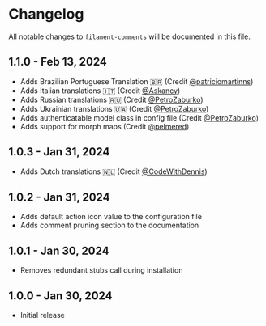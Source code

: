 # Changelog

All notable changes to `filament-comments` will be documented in this file.

## 1.1.0 - Feb 13, 2024

- Adds Brazilian Portuguese Translation 🇧🇷 (Credit [@patriciomartinns](https://github.com/patriciomartinns))
- Adds Italian translations 🇮🇹 (Credit [@Askancy](https://github.com/Askancy))
- Adds Russian translations 🇷🇺 (Credit [@PetroZaburko](https://github.com/PetroZaburko))
- Adds Ukrainian translations 🇺🇦 (Credit [@PetroZaburko](https://github.com/PetroZaburko))
- Adds authenticatable model class in config file (Credit [@PetroZaburko](https://github.com/PetroZaburko))
- Adds support for morph maps (Credit [@pelmered](https://github.com/pelmered))

## 1.0.3 - Jan 31, 2024

- Adds Dutch translations 🇳🇱 (Credit [@CodeWithDennis](https://github.com/CodeWithDennis))

## 1.0.2 - Jan 31, 2024

- Adds default action icon value to the configuration file
- Adds comment pruning section to the documentation

## 1.0.1 - Jan 30, 2024

- Removes redundant stubs call during installation

## 1.0.0 - Jan 30, 2024

- Initial release
